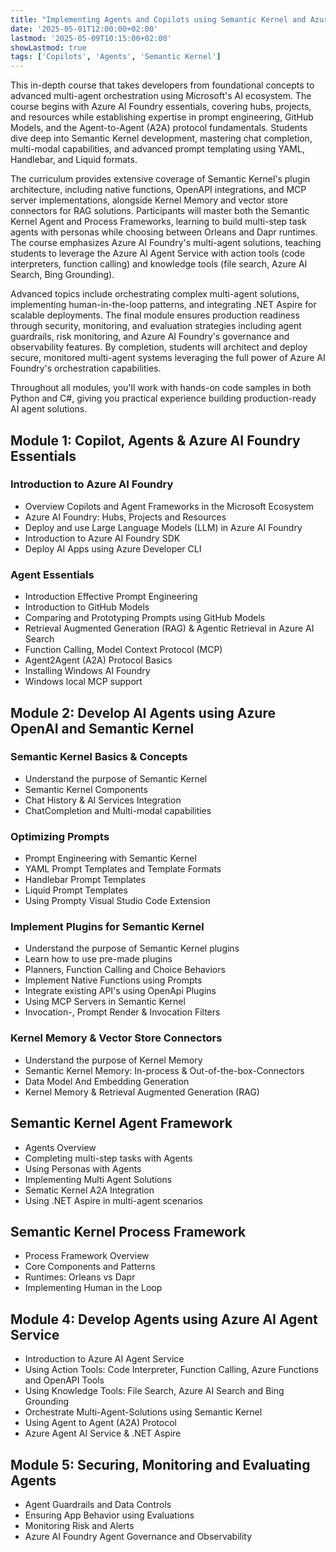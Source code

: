 ```yaml
---
title: "Implementing Agents and Copilots using Semantic Kernel and Azure AI Agent Service"
date: '2025-05-01T12:00:00+02:00'
lastmod: '2025-05-09T10:15:00+02:00'
showLastmod: true
tags: ['Copilots', 'Agents', 'Semantic Kernel']
---
```


This in-depth course that takes developers from foundational concepts to advanced multi-agent orchestration using Microsoft's AI ecosystem. The course begins with Azure AI Foundry essentials, covering hubs, projects, and resources while establishing expertise in prompt engineering, GitHub Models, and the Agent-to-Agent (A2A) protocol fundamentals. Students dive deep into Semantic Kernel development, mastering chat completion, multi-modal capabilities, and advanced prompt templating using YAML, Handlebar, and Liquid formats.

The curriculum provides extensive coverage of Semantic Kernel's plugin architecture, including native functions, OpenAPI integrations, and MCP server implementations, alongside Kernel Memory and vector store connectors for RAG solutions. Participants will master both the Semantic Kernel Agent and Process Frameworks, learning to build multi-step task agents with personas while choosing between Orleans and Dapr runtimes. The course emphasizes Azure AI Foundry's multi-agent solutions, teaching students to leverage the Azure AI Agent Service with action tools (code interpreters, function calling) and knowledge tools (file search, Azure AI Search, Bing Grounding).

Advanced topics include orchestrating complex multi-agent solutions, implementing human-in-the-loop patterns, and integrating .NET Aspire for scalable deployments. The final module ensures production readiness through security, monitoring, and evaluation strategies including agent guardrails, risk monitoring, and Azure AI Foundry's governance and observability features. By completion, students will architect and deploy secure, monitored multi-agent systems leveraging the full power of Azure AI Foundry's orchestration capabilities.

Throughout all modules, you'll work with hands-on code samples in both Python and C#, giving you practical experience building production-ready AI agent solutions.

## Module 1: Copilot, Agents & Azure AI Foundry Essentials

### Introduction to Azure AI Foundry

- Overview Copilots and Agent Frameworks in the Microsoft Ecosystem
- Azure AI Foundry: Hubs, Projects and Resources
- Deploy and use Large Language Models (LLM) in Azure AI Foundry
- Introduction to Azure AI Foundry SDK
- Deploy AI Apps using Azure Developer CLI

### Agent Essentials

- Introduction Effective Prompt Engineering
- Introduction to GitHub Models
- Comparing and Prototyping Prompts using GitHub Models
- Retrieval Augmented Generation (RAG) & Agentic Retrieval in Azure AI Search
- Function Calling, Model Context Protocol (MCP)
- Agent2Agent (A2A) Protocol Basics
- Installing Windows AI Foundry
- Windows local MCP support

## Module 2: Develop AI Agents using Azure OpenAI and Semantic Kernel

### Semantic Kernel Basics & Concepts

- Understand the purpose of Semantic Kernel
- Semantic Kernel Components
- Chat History & AI Services Integration
- ChatCompletion and Multi-modal capabilities

### Optimizing Prompts

- Prompt Engineering with Semantic Kernel
- YAML Prompt Templates and Template Formats
- Handlebar Prompt Templates
- Liquid Prompt Templates
- Using Prompty Visual Studio Code Extension

### Implement Plugins for Semantic Kernel

- Understand the purpose of Semantic Kernel plugins
- Learn how to use pre-made plugins
- Planners, Function Calling and Choice Behaviors
- Implement Native Functions using Prompts
- Integrate existing API's using OpenApi Plugins
- Using MCP Servers in Semantic Kernel
- Invocation-, Prompt Render & Invocation Filters

### Kernel Memory & Vector Store Connectors

- Understand the purpose of Kernel Memory
- Semantic Kernel Memory: In-process & Out-of-the-box-Connectors
- Data Model And Embedding Generation
- Kernel Memory & Retrieval Augmented Generation (RAG)

## Semantic Kernel Agent Framework

- Agents Overview
- Completing multi-step tasks with Agents
- Using Personas with Agents
- Implementing Multi Agent Solutions
- Sematic Kernel A2A Integration
- Using .NET Aspire in multi-agent scenarios

## Semantic Kernel Process Framework

- Process Framework Overview
- Core Components and Patterns
- Runtimes: Orleans vs Dapr
- Implementing Human in the Loop

## Module 4: Develop Agents using Azure AI Agent Service

- Introduction to Azure AI Agent Service
- Using Action Tools: Code Interpreter, Function Calling, Azure Functions and OpenAPI Tools
- Using Knowledge Tools: File Search, Azure AI Search and Bing Grounding
- Orchestrate Multi-Agent-Solutions using Semantic Kernel
- Using Agent to Agent (A2A) Protocol
- Azure Agent AI Service & .NET Aspire

## Module 5: Securing, Monitoring and Evaluating Agents

- Agent Guardrails and Data Controls
- Ensuring App Behavior using Evaluations
- Monitoring Risk and Alerts
- Azure AI Foundry Agent Governance and Observability

